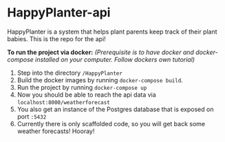 # HappyPlanter-api

HappyPlanter is a system that helps plant parents keep track of their plant babies. This is the repo for the api!

**To run the project via docker:**
_(Prerequisite is to have docker and docker-compose installed on your computer. Follow dockers own tutorial)_

1. Step into the directory `/HappyPlanter`
1. Build the docker images by running `docker-compose build`.
1. Run the project by running `docker-compose up`
1. Now you should be able to reach the api data via `localhost:8000/weatherforecast`
1. You also get an instance of the Postgres database that is exposed on port `:5432`
1. Currently there is only scaffolded code, so you will get back some weather forecasts! Hooray!
